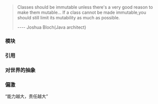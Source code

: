 > Classes should be immutable unless there's a very good reason to make them mutable... If a class cannot be made immutable,you should still limit its mutability as much as possible.
>
> ---- Joshua Bloch\(Java architect\)

### 模块

### 引用

### 对世界的抽象

### 偏激

“能力越大，责任越大”

